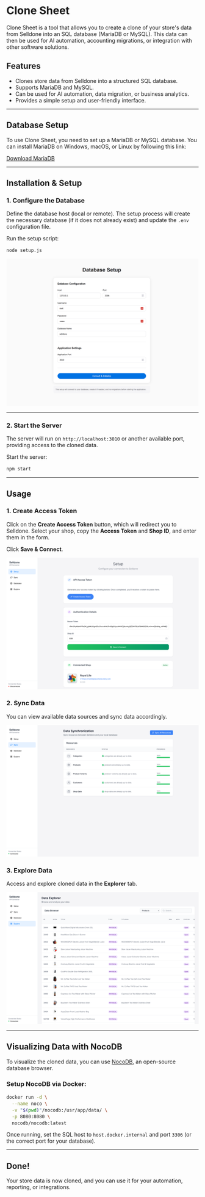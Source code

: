 # Clone Sheet

Clone Sheet is a tool that allows you to create a clone of your store's data from Selldone into an SQL database (MariaDB or MySQL). This data can then be used for AI automation, accounting migrations, or integration with other software solutions.

## Features
- Clones store data from Selldone into a structured SQL database.
- Supports MariaDB and MySQL.
- Can be used for AI automation, data migration, or business analytics.
- Provides a simple setup and user-friendly interface.

---

## Database Setup
To use Clone Sheet, you need to set up a MariaDB or MySQL database. You can install MariaDB on Windows, macOS, or Linux by following this link:

[Download MariaDB](https://mariadb.org/download/?t=mariadb)

---

## Installation & Setup
### 1. Configure the Database
Define the database host (local or remote). The setup process will create the necessary database (if it does not already exist) and update the `.env` configuration file.

Run the setup script:
```bash
node setup.js
```

![Setup Run](_doc/setup-run.png)

---

### 2. Start the Server
The server will run on `http://localhost:3010` or another available port, providing access to the cloned data.

Start the server:
```bash
npm start
```

---

## Usage
### 1. Create Access Token
Click on the **Create Access Token** button, which will redirect you to Selldone. Select your shop, copy the **Access Token** and **Shop ID**, and enter them in the form.

Click **Save & Connect**.

![Access Token Setup](_doc/setup.png)

### 2. Sync Data
You can view available data sources and sync data accordingly.

![Sync Data](_doc/sync.png)

### 3. Explore Data
Access and explore cloned data in the **Explorer** tab.

![Explorer View](_doc/explorer.png)

---

## Visualizing Data with NocoDB
To visualize the cloned data, you can use [NocoDB](https://www.nocodb.com/), an open-source database browser.

### Setup NocoDB via Docker:
```bash
docker run -d \
  --name noco \
  -v "$(pwd)"/nocodb:/usr/app/data/ \
  -p 8080:8080 \
  nocodb/nocodb:latest
```

Once running, set the SQL host to `host.docker.internal` and port `3306` (or the correct port for your database).

---

## Done!
Your store data is now cloned, and you can use it for your automation, reporting, or integrations.